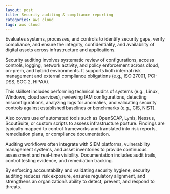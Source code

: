 ```yaml
---
layout: post
title: Security auditing & compliance reporting
categories: aws cloud
tags: aws cloud
---
```


Evaluates systems, processes, and controls to identify security gaps, verify compliance, and ensure the integrity, confidentiality, and availability of digital assets across infrastructure and applications.

<!--more-->
Security auditing involves systematic review of configurations, access controls, logging, network activity, and policy enforcement across cloud, on-prem, and hybrid environments. It supports both internal risk management and external compliance obligations (e.g., ISO 27001, PCI-DSS, SOC 2, HIPAA).

This skillset includes performing technical audits of systems (e.g., Linux, Windows, cloud services), reviewing IAM configurations, detecting misconfigurations, analyzing logs for anomalies, and validating security controls against established baselines or benchmarks (e.g., CIS, NIST).

Also covers use of automated tools such as OpenSCAP, Lynis, Nessus, ScoutSuite, or custom scripts to assess infrastructure posture. Findings are typically mapped to control frameworks and translated into risk reports, remediation plans, or compliance documentation.

Auditing workflows often integrate with SIEM platforms, vulnerability management systems, and asset inventories to provide continuous assessment and real-time visibility. Documentation includes audit trails, control testing evidence, and remediation tracking.

By enforcing accountability and validating security hygiene, security auditing reduces risk exposure, ensures regulatory alignment, and strengthens an organization’s ability to detect, prevent, and respond to threats.